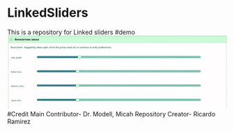 # LinkedSliders
This is a repository for Linked sliders
#demo
![alt text](img/d96f0bb086707422ee4580b616af1fc8.gif "sliders")
#Credit
Main Contributor- Dr. Modell, Micah
Repository Creator- Ricardo Ramirez
